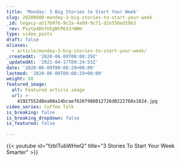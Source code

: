 ```yaml
---
title: 'Monday: 3 Big Stories to Start Your Week'
slug: 20200608-monday-3-big-stories-to-start-your-week
_id: legacy-a517b976-9c2a-4a09-9c71-d2e556ed19b3
_rev: Pxytp4DhfU5gNtP633rWWm
type: video_posts
draft: false
aliases:
  - article/monday-3-big-stories-to-start-your-week/
_createdAt: '2020-06-09T00:00:29Z'
_updatedAt: '2021-04-17T09:24:53Z'
date: '2020-06-09T00:00:29+00:00'
lastmod: '2020-06-09T00:00:29+00:00'
weight: 50
featured_image:
  alt: Featured article image
  url: >-
    41927552d8ea08a14bcaef626f988012726d0222768x1024.jpg
video_series: Coffee Talk
is_breaking: false
is_breaking_dropdown: false
is_featured: false

---
```

{{< youtube id="fzblTubWHwQ" title="3 Stories To Start Your Week Smarter" >}}